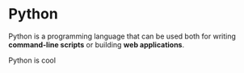 # Python

Python is a programming language that can be used both for writing **command-line scripts** or building **web applications**.

Python is cool